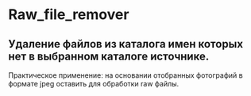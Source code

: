 #  Raw_file_remover
## Удаление файлов из каталога имен которых нет в выбранном каталоге источнике.
Практическое применение: на основании отобранных фотографий в формате jpeg оставить для обработки raw файлы.
